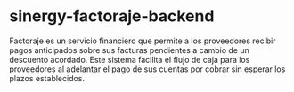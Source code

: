 # sinergy-factoraje-backend
Factoraje es un servicio financiero  que permite a los proveedores recibir pagos anticipados sobre sus facturas  pendientes a cambio de un descuento acordado. Este sistema facilita el flujo de  caja para los proveedores al adelantar el pago de sus cuentas por cobrar sin  esperar los plazos establecidos.
